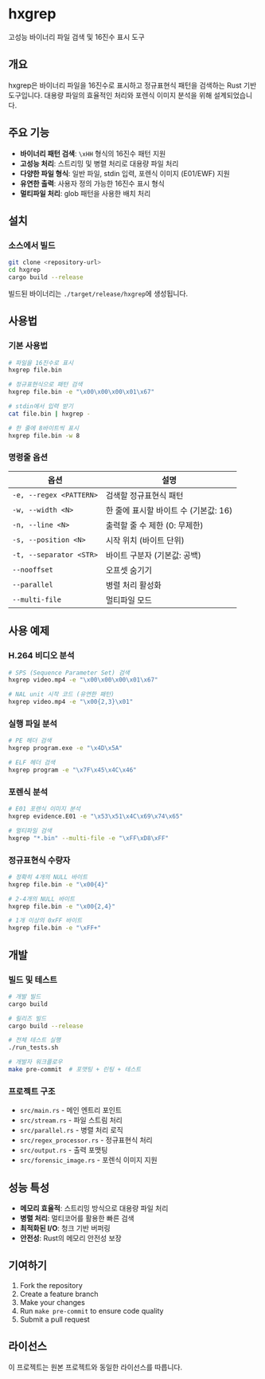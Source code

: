 # hxgrep

고성능 바이너리 파일 검색 및 16진수 표시 도구

## 개요

hxgrep은 바이너리 파일을 16진수로 표시하고 정규표현식 패턴을 검색하는 Rust 기반 도구입니다. 대용량 파일의 효율적인 처리와 포렌식 이미지 분석을 위해 설계되었습니다.

## 주요 기능

- **바이너리 패턴 검색**: `\xHH` 형식의 16진수 패턴 지원
- **고성능 처리**: 스트리밍 및 병렬 처리로 대용량 파일 처리
- **다양한 파일 형식**: 일반 파일, stdin 입력, 포렌식 이미지 (E01/EWF) 지원
- **유연한 출력**: 사용자 정의 가능한 16진수 표시 형식
- **멀티파일 처리**: glob 패턴을 사용한 배치 처리

## 설치

### 소스에서 빌드

```bash
git clone <repository-url>
cd hxgrep
cargo build --release
```

빌드된 바이너리는 `./target/release/hxgrep`에 생성됩니다.

## 사용법

### 기본 사용법

```bash
# 파일을 16진수로 표시
hxgrep file.bin

# 정규표현식으로 패턴 검색
hxgrep file.bin -e "\x00\x00\x00\x01\x67"

# stdin에서 입력 받기
cat file.bin | hxgrep -

# 한 줄에 8바이트씩 표시
hxgrep file.bin -w 8
```

### 명령줄 옵션

| 옵션                    | 설명                                  |
| ----------------------- | ------------------------------------- |
| `-e, --regex <PATTERN>` | 검색할 정규표현식 패턴                |
| `-w, --width <N>`       | 한 줄에 표시할 바이트 수 (기본값: 16) |
| `-n, --line <N>`        | 출력할 줄 수 제한 (0: 무제한)         |
| `-s, --position <N>`    | 시작 위치 (바이트 단위)               |
| `-t, --separator <STR>` | 바이트 구분자 (기본값: 공백)          |
| `--nooffset`            | 오프셋 숨기기                         |
| `--parallel`            | 병렬 처리 활성화                      |
| `--multi-file`          | 멀티파일 모드                         |

## 사용 예제

### H.264 비디오 분석

```bash
# SPS (Sequence Parameter Set) 검색
hxgrep video.mp4 -e "\x00\x00\x00\x01\x67"

# NAL unit 시작 코드 (유연한 패턴)
hxgrep video.mp4 -e "\x00{2,3}\x01"
```

### 실행 파일 분석

```bash
# PE 헤더 검색
hxgrep program.exe -e "\x4D\x5A"

# ELF 헤더 검색
hxgrep program -e "\x7F\x45\x4C\x46"
```

### 포렌식 분석

```bash
# E01 포렌식 이미지 분석
hxgrep evidence.E01 -e "\x53\x51\x4C\x69\x74\x65"

# 멀티파일 검색
hxgrep "*.bin" --multi-file -e "\xFF\xD8\xFF"
```

### 정규표현식 수량자

```bash
# 정확히 4개의 NULL 바이트
hxgrep file.bin -e "\x00{4}"

# 2-4개의 NULL 바이트
hxgrep file.bin -e "\x00{2,4}"

# 1개 이상의 0xFF 바이트
hxgrep file.bin -e "\xFF+"
```

## 개발

### 빌드 및 테스트

```bash
# 개발 빌드
cargo build

# 릴리즈 빌드
cargo build --release

# 전체 테스트 실행
./run_tests.sh

# 개발자 워크플로우
make pre-commit  # 포맷팅 + 린팅 + 테스트
```

### 프로젝트 구조

- `src/main.rs` - 메인 엔트리 포인트
- `src/stream.rs` - 파일 스트림 처리
- `src/parallel.rs` - 병렬 처리 로직
- `src/regex_processor.rs` - 정규표현식 처리
- `src/output.rs` - 출력 포맷팅
- `src/forensic_image.rs` - 포렌식 이미지 지원

## 성능 특성

- **메모리 효율적**: 스트리밍 방식으로 대용량 파일 처리
- **병렬 처리**: 멀티코어를 활용한 빠른 검색
- **최적화된 I/O**: 청크 기반 버퍼링
- **안전성**: Rust의 메모리 안전성 보장

## 기여하기

1. Fork the repository
2. Create a feature branch
3. Make your changes
4. Run `make pre-commit` to ensure code quality
5. Submit a pull request

## 라이선스

이 프로젝트는 원본 프로젝트와 동일한 라이선스를 따릅니다.
